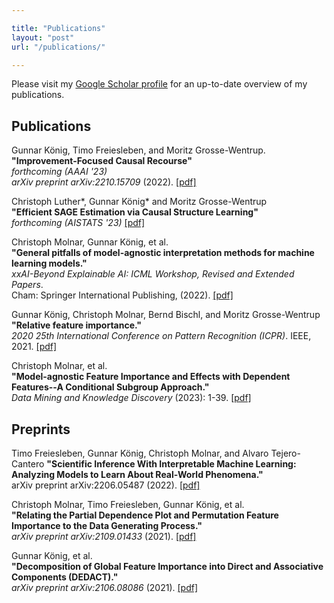 ```yaml
---

title: "Publications"
layout: "post"
url: "/publications/"

---
```


Please visit my [Google Scholar profile](https://scholar.google.de/citations?user=THTbZ5EAAAAJ&hl=de) for an up-to-date overview of my publications. 

## Publications

Gunnar König, Timo Freiesleben, and Moritz Grosse-Wentrup.\
**"Improvement-Focused Causal Recourse"**\
*forthcoming (AAAI '23)*\
*arXiv preprint arXiv:2210.15709* (2022). [[pdf]](/pdf/publications/icr-fullpaper.pdf)

Christoph Luther\*, Gunnar König\* and Moritz Grosse-Wentrup\
**"Efficient SAGE Estimation via Causal Structure Learning"**\
*forthcoming (AISTATS '23)* [[pdf]](/pdf/publications/dsage-fullpaper.pdf)

Christoph Molnar, Gunnar König, et al.\
**"General pitfalls of model-agnostic interpretation methods for machine learning models."**\
*xxAI-Beyond Explainable AI: ICML Workshop, Revised and Extended Papers*.\
Cham: Springer International Publishing, (2022). [[pdf]](https://arxiv.org/pdf/2007.04131.pdf)

Gunnar König, Christoph Molnar, Bernd Bischl, and Moritz Grosse-Wentrup\
**"Relative feature importance."**\
*2020 25th International Conference on Pattern Recognition (ICPR)*. IEEE, 2021. [[pdf]](https://arxiv.org/pdf/2007.08283.pdf)

Christoph Molnar, et al.\
**"Model-agnostic Feature Importance and Effects with Dependent Features--A Conditional Subgroup Approach."**\
*Data Mining and Knowledge Discovery* (2023): 1-39. [[pdf]](https://arxiv.org/pdf/2006.04628.pdf)

## Preprints

Timo Freiesleben, Gunnar König, Christoph Molnar, and Alvaro Tejero-Cantero
**"Scientific Inference With Interpretable Machine Learning: Analyzing Models to Learn About Real-World Phenomena."**\
arXiv preprint arXiv:2206.05487 (2022). [[pdf]](https://arxiv.org/pdf/2206.05487.pdf)

Christoph Molnar, Timo Freiesleben, Gunnar König, et al.\
**"Relating the Partial Dependence Plot and  Permutation Feature Importance to the Data Generating Process."**\
*arXiv preprint arXiv:2109.01433* (2021). [[pdf]](https://arxiv.org/pdf/2109.01433.pdf)

Gunnar König, et al.\
**"Decomposition of Global Feature Importance into Direct and Associative Components (DEDACT)."**\
*arXiv preprint arXiv:2106.08086* (2021). [[pdf]](https://arxiv.org/pdf/2106.08086.pdf)





